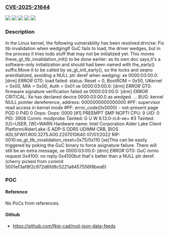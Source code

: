 ### [CVE-2025-21644](https://cve.mitre.org/cgi-bin/cvename.cgi?name=CVE-2025-21644)
![](https://img.shields.io/static/v1?label=Product&message=Linux&color=blue)
![](https://img.shields.io/static/v1?label=Version&message=&color=brightgreen)
![](https://img.shields.io/static/v1?label=Version&message=6.11%20&color=brightgreen)
![](https://img.shields.io/static/v1?label=Version&message=c9474b726b932b5d555effd9ed0ae19f4da2367c%20&color=brightgreen)
![](https://img.shields.io/static/v1?label=Vulnerability&message=n%2Fa&color=blue)

### Description

In the Linux kernel, the following vulnerability has been resolved:drm/xe: Fix tlb invalidation when wedgingIf GuC fails to load, the driver wedges, but in the process it tries todo stuff that may not be initialized yet. This moves thexe_gt_tlb_invalidation_init() to be done earlier: as its own doc says,it's a software-only initialization and should had been named with the_early() suffix.Move it to be called by xe_gt_init_early(), so the locks and seqno areinitialized, avoiding a NULL ptr deref when wedging:	xe 0000:03:00.0: [drm] *ERROR* GT0: load failed: status: Reset = 0, BootROM = 0x50, UKernel = 0x00, MIA = 0x00, Auth = 0x01	xe 0000:03:00.0: [drm] *ERROR* GT0: firmware signature verification failed	xe 0000:03:00.0: [drm] *ERROR* CRITICAL: Xe has declared device 0000:03:00.0 as wedged.	...	BUG: kernel NULL pointer dereference, address: 0000000000000000	#PF: supervisor read access in kernel mode	#PF: error_code(0x0000) - not-present page	PGD 0 P4D 0	Oops: Oops: 0000 [#1] PREEMPT SMP NOPTI	CPU: 9 UID: 0 PID: 3908 Comm: modprobe Tainted: G     U  W          6.13.0-rc4-xe+ #3	Tainted: [U]=USER, [W]=WARN	Hardware name: Intel Corporation Alder Lake Client Platform/AlderLake-S ADP-S DDR5 UDIMM CRB, BIOS ADLSFWI1.R00.3275.A00.2207010640 07/01/2022	RIP: 0010:xe_gt_tlb_invalidation_reset+0x75/0x110 [xe]This can be easily triggered by poking the GuC binary to force asignature failure. There will still be an extra message,	xe 0000:03:00.0: [drm] *ERROR* GT0: GuC mmio request 0x4100: no reply 0x4100but that's better than a NULL ptr deref.(cherry picked from commit 5001ef3af8f2c972d6fd9c5221a8457556f8bea6)

### POC

#### Reference
No PoCs from references.

#### Github
- https://github.com/fkie-cad/nvd-json-data-feeds

